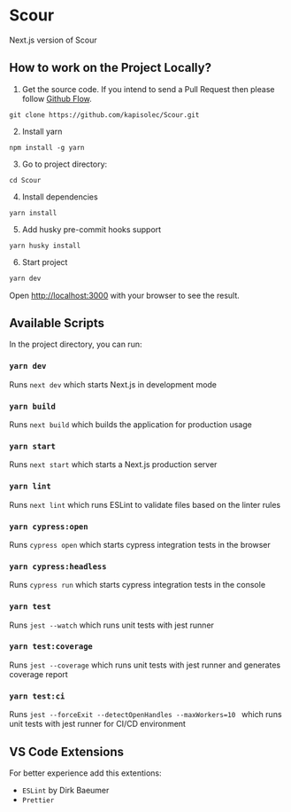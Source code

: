 # Scour

Next.js version of Scour

## How to work on the Project Locally?

1. Get the source code. If you intend to send a Pull Request then
   please follow [Github Flow](https://githubflow.github.io/).

```shell script
git clone https://github.com/kapisolec/Scour.git
```

2. Install yarn

```shell script
npm install -g yarn
```

3. Go to project directory:

```shell script
cd Scour
```

4. Install dependencies

```shell script
yarn install
```

5. Add husky pre-commit hooks support

```shell script
yarn husky install
```

6. Start project

```bash
yarn dev
```

Open [http://localhost:3000](http://localhost:3000) with your browser to see the result.

## Available Scripts

In the project directory, you can run:

### `yarn dev`

Runs `next dev` which starts Next.js in development mode

### `yarn build`

Runs `next build` which builds the application for production usage

### `yarn start`

Runs `next start` which starts a Next.js production server

### `yarn lint`

Runs `next lint` which runs ESLint to validate files based on the linter rules

### `yarn cypress:open`

Runs `cypress open` which starts cypress integration tests in the browser

### `yarn cypress:headless`

Runs `cypress run` which starts cypress integration tests in the console

### `yarn test`

Runs `jest --watch` which runs unit tests with jest runner

### `yarn test:coverage`

Runs `jest --coverage` which runs unit tests with jest runner and generates coverage report

### `yarn test:ci`

Runs `jest --forceExit --detectOpenHandles --maxWorkers=10 ` which runs unit tests with jest runner for CI/CD environment

## VS Code Extensions

For better experience add this extentions:
<br>

- `ESLint` by Dirk Baeumer
- `Prettier`
